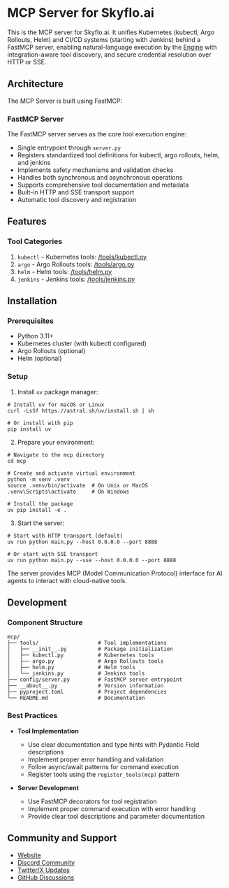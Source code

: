 # MCP Server for Skyflo.ai

This is the MCP server for Skyflo.ai. It unifies Kubernetes (kubectl, Argo Rollouts, Helm) and CI/CD systems (starting with Jenkins) behind a FastMCP server, enabling natural-language execution by the [Engine](../engine) with integration-aware tool discovery, and secure credential resolution over HTTP or SSE.

## Architecture

The MCP Server is built using FastMCP:

### FastMCP Server

The FastMCP server serves as the core tool execution engine:

- Single entrypoint through `server.py` 
- Registers standardized tool definitions for kubectl, argo rollouts, helm, and jenkins
- Implements safety mechanisms and validation checks
- Handles both synchronous and asynchronous operations
- Supports comprehensive tool documentation and metadata
- Built-in HTTP and SSE transport support
- Automatic tool discovery and registration

## Features

### Tool Categories

1. `kubectl` - Kubernetes tools: [/tools/kubectl.py](tools/kubectl.py)
2. `argo` - Argo Rollouts tools: [/tools/argo.py](tools/argo.py)
3. `helm` - Helm tools: [/tools/helm.py](tools/helm.py)
4. `jenkins` - Jenkins tools: [/tools/jenkins.py](tools/jenkins.py)

## Installation

### Prerequisites

- Python 3.11+
- Kubernetes cluster (with kubectl configured)
- Argo Rollouts (optional)
- Helm (optional)

### Setup

1. Install `uv` package manager:

```console
# Install uv for macOS or Linux
curl -LsSf https://astral.sh/uv/install.sh | sh

# Or install with pip
pip install uv
```

2. Prepare your environment:

```console
# Navigate to the mcp directory
cd mcp

# Create and activate virtual environment
python -m venv .venv
source .venv/bin/activate  # On Unix or MacOS
.venv\Scripts\activate     # On Windows

# Install the package
uv pip install -e .
```

3. Start the server:

```console
# Start with HTTP transport (default)
uv run python main.py --host 0.0.0.0 --port 8888

# Or start with SSE transport
uv run python main.py --sse --host 0.0.0.0 --port 8888
```

The server provides MCP (Model Communication Protocol) interface for AI agents to interact with cloud-native tools.


## Development

### Component Structure

```
mcp/
├── tools/                   # Tool implementations
│   ├── __init__.py          # Package initialization
│   ├── kubectl.py           # Kubernetes tools
│   ├── argo.py              # Argo Rollouts tools
│   ├── helm.py              # Helm tools
│   └── jenkins.py           # Jenkins tools
├── config/server.py         # FastMCP server entrypoint
├── __about__.py             # Version information
├── pyproject.toml           # Project dependencies
└── README.md                # Documentation
```

### Best Practices

- **Tool Implementation**
  - Use clear documentation and type hints with Pydantic Field descriptions
  - Implement proper error handling and validation
  - Follow async/await patterns for command execution
  - Register tools using the `register_tools(mcp)` pattern

- **Server Development**
  - Use FastMCP decorators for tool registration
  - Implement proper command execution with error handling
  - Provide clear tool descriptions and parameter documentation

## Community and Support

- [Website](https://skyflo.ai)
- [Discord Community](https://discord.gg/kCFNavMund)
- [Twitter/X Updates](https://x.com/skyflo_ai)
- [GitHub Discussions](https://github.com/skyflo-ai/skyflo/discussions)
